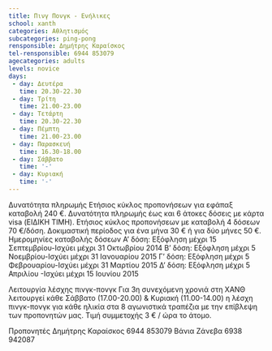 ```yaml
---
title: Πινγ Πονγκ - Ενήλικες
school: xanth
categories: Αθλητισμός
subcategories: ping-pong
rensponsible: Δημήτρης Καραίσκος
tel-rensponsible: 6944 853079
agecategories: adults
levels: novice
days:
 - day: Δευτέρα
   time: 20.30-22.30
 - day: Τρίτη
   time: 21.00-23.00
 - day: Τετάρτη
   time: 20.30-22.30
 - day: Πέμπτη
   time: 21.00-23.00
 - day: Παρασκευή
   time: 16.30-18.00
 - day: Σάββατο
   time: '-'
 - day: Κυριακή
   time: '-'
---
```


Δυνατότητα πληρωμής
Ετήσιος κύκλος προπονήσεων για εφάπαξ καταβολή 240 €. 
Δυνατότητα πληρωμής έως και 6 άτοκες δόσεις με κάρτα visa (ΕΙΔΙΚΗ ΤΙΜΗ). 
Ετήσιος κύκλος προπονήσεων με καταβολή 4 δόσεων 70 €/δόση. 
Δοκιμαστική περίοδος για ένα μήνα 30 € ή για δύο μήνες 50 €.
Ημερομηνίες καταβολής δόσεων
A’ δόση: Εξόφληση μέχρι 15 Σεπτεμβρίου-Ισχύει μέχρι 31 Οκτωβρίου 2014
Β’ δόση: Εξόφληση μέχρι 5 Νοεμβρίου-Ισχύει μέχρι 31 Ιανουαρίου 2015
Γ’ δόση: Εξόφληση μέχρι 5 Φεβρουαρίου-Ισχύει μέχρι 31 Μαρτίου 2015
Δ’ δόση: Εξόφληση μέχρι 5 Απριλίου    -Ισχύει μέχρι 15 Ιουνίου 2015

Λειτουργία λέσχης πινγκ-πονγκ
Για 3η συνεχόμενη χρονιά στη ΧΑΝΘ λειτουργεί κάθε Σάββατο (17.00-20.00) & Κυριακή (11.00-14.00) η λέσχη πινγκ-πονγκ για κάθε ηλικία στα 8 αγωνιστικά τραπέζια με την επίβλεψη των προπονητών μας. Τιμή συμμετοχής 3 € / ώρα το άτομο.

Προπονητές
Δημήτρης Καραίσκος 6944 853079
Βάνια Ζάνεβα 6938 942087